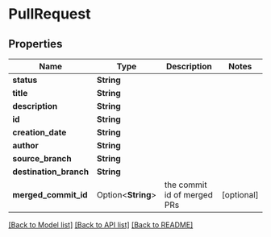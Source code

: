 # PullRequest

## Properties

Name | Type | Description | Notes
------------ | ------------- | ------------- | -------------
**status** | **String** |  | 
**title** | **String** |  | 
**description** | **String** |  | 
**id** | **String** |  | 
**creation_date** | **String** |  | 
**author** | **String** |  | 
**source_branch** | **String** |  | 
**destination_branch** | **String** |  | 
**merged_commit_id** | Option<**String**> | the commit id of merged PRs | [optional]

[[Back to Model list]](../README.md#documentation-for-models) [[Back to API list]](../README.md#documentation-for-api-endpoints) [[Back to README]](../README.md)


